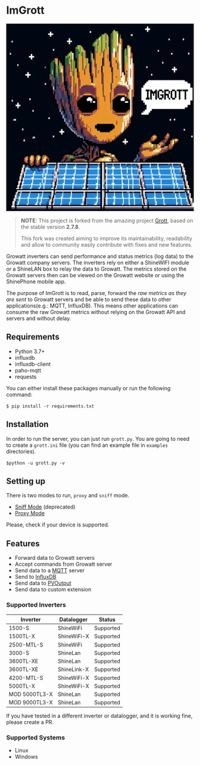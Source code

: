 # ImGrott
![](docs/images/imgrott.jpg)
> **NOTE**:
> This project is forked from the amazing project [Grott](https://github.com/johanmeijer/grott), 
> based on the stable version **2.7.8**.
> 
> This fork was created aiming to improve its maintainability, readability and allow to community easily contribute with 
> fixes and new features.

Growatt inverters can send performance and status metrics (log data) to the Growatt company servers. 
The inverters rely on either a ShineWIFI module or a ShineLAN box to relay the data to Growatt. 
The metrics stored on the Growatt servers then can be viewed on the Growatt website or using the ShinePhone mobile app.

The purpose of ImGrott is to read, parse, forward the *raw metrics as they are sent* to Growatt servers and be able to 
send these data to other applications(e.g.: MQTT, InfluxDB). This means other applications can consume the raw Growatt 
metrics without relying on the Growatt API and servers and without delay.

## Requirements

- Python 3.7+
- influxdb
- influxdb-client
- paho-mqtt
- requests

You can either install these packages manually or run the following command:
```
$ pip install -r requirements.txt
```

## Installation

In order to run the server, you can just run `grott.py`. You are going to need to create a `grott.ini` file (you can 
find an example file in `examples` directories).

```
$python -u grott.py -v
```

## Setting up

There is two modes to run, `proxy` and `sniff` mode.
- [Sniff Mode](docs/setup/sniff_mode.md) (deprecated)
- [Proxy Mode](docs/setup/proxy_mode.md)

Please, check if your device is supported.

## Features

- Forward data to Growatt servers
- Accept commands from Growatt server
- Send data to a [MQTT](https://mqtt.org/) server
- Send to [InfluxDB](https://www.influxdata.com/)
- Send data to [PVOutput](https://pvoutput.org/)
- Send data to custom extension

### Supported Inverters

| Inverter      | Datalogger  | Status    |
|---------------|-------------|-----------|
| 1500-S        | ShineWiFi   | Supported |
| 1500TL-X      | ShineWiFi-X | Supported |
| 2500-MTL-S    | ShineWiFi   | Supported |
| 3000-S        | ShineLan    | Supported |
| 3600TL-XE     | ShineLan    | Supported |
| 3600TL-XE     | ShineLink-X | Supported |
| 4200-MTL-S    | ShineWiFi-X | Supported |
| 5000TL-X      | ShineWiFi-X | Supported |
| MOD 5000TL3-X | ShineLan    | Supported |
| MOD 9000TL3-X | ShineLan    | Supported |

If you have tested in a different inverter or datalogger, and it is working fine, please create a PR.

### Supported Systems
- Linux
- Windows
